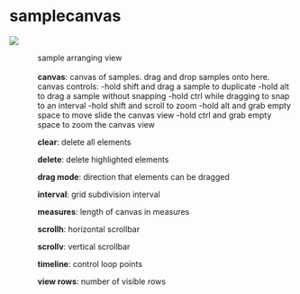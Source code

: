 
<a name=samplecanvas></a><br>
# <b>samplecanvas</b>
<img src="../images/samplecanvas.png"><br>
<div style="display:inline-block;margin-left:50px;">
sample arranging view<br/><br/>
<b>canvas</b>: canvas of samples. drag and drop samples onto here. canvas controls:
-hold shift and drag a sample to duplicate
-hold alt to drag a sample without snapping
-hold ctrl while dragging to snap to an interval
-hold shift and scroll to zoom
-hold alt and grab empty space to move slide the canvas view
-hold ctrl and grab empty space to zoom the canvas view<br>

<b>clear</b>: delete all elements<br>

<b>delete</b>: delete highlighted elements<br>

<b>drag mode</b>: direction that elements can be dragged<br>

<b>interval</b>: grid subdivision interval<br>

<b>measures</b>: length of canvas in measures<br>

<b>scrollh</b>: horizontal scrollbar<br>

<b>scrollv</b>: vertical scrollbar<br>

<b>timeline</b>: control loop points<br>

<b>view rows</b>: number of visible rows<br>
